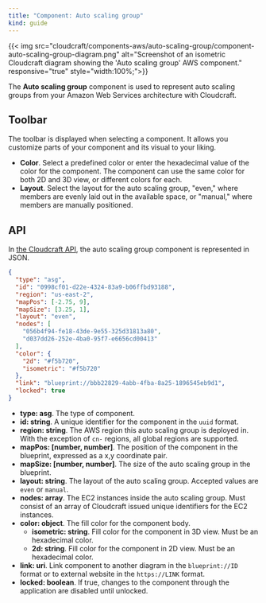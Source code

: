 ```yaml
---
title: "Component: Auto scaling group"
kind: guide
---
```


{{< img src="cloudcraft/components-aws/auto-scaling-group/component-auto-scaling-group-diagram.png" alt="Screenshot of an isometric Cloudcraft diagram showing the 'Auto scaling group' AWS component." responsive="true" style="width:100%;">}}

The **Auto scaling group** component is used to represent auto scaling groups from your Amazon Web Services architecture with Cloudcraft.

## Toolbar

The toolbar is displayed when selecting a component. It allows you customize parts of your component and its visual to your liking.

- **Color**. Select a predefined color or enter the hexadecimal value of the color for the component. The component can use the same color for both 2D and 3D view, or different colors for each.
- **Layout**. Select the layout for the auto scaling group, "even," where members are evenly laid out in the available space, or "manual," where members are manually positioned.

## API

In [the Cloudcraft API][1], the auto scaling group component is represented in JSON.

```json
{
  "type": "asg",
  "id": "0998cf01-d22e-4324-83a9-b06ffbd93188",
  "region": "us-east-2",
  "mapPos": [-2.75, 9],
  "mapSize": [3.25, 1],
  "layout": "even",
  "nodes": [
    "056b4f94-fe18-43de-9e55-325d31813a80",
    "d037dd26-252e-4ba0-95f7-e6656cd00413"
  ],
  "color": {
    "2d": "#f5b720",
    "isometric": "#f5b720"
  },
  "link": "blueprint://bbb22829-4abb-4fba-8a25-1896545eb9d1",
  "locked": true
}
```

- **type: asg**. The type of component.
- **id: string**. A unique identifier for the component in the `uuid` format.
- **region: string**. The AWS region this auto scaling group is deployed in. With the exception of `cn-` regions, all global regions are supported.
- **mapPos: [number, number]**. The position of the component in the blueprint, expressed as a x,y coordinate pair.
- **mapSize: [number, number]**. The size of the auto scaling group in the blueprint.
- **layout: string**. The layout of the auto scaling group. Accepted values are `even` or `manual`.
- **nodes: array**. The EC2 instances inside the auto scaling group. Must consist of an array of Cloudcraft issued unique identifiers for the EC2 instances.
- **color: object**. The fill color for the component body.
  - **isometric: string**. Fill color for the component in 3D view. Must be an hexadecimal color.
  - **2d: string**. Fill color for the component in 2D view. Must be an hexadecimal color.
- **link: uri**. Link component to another diagram in the `blueprint://ID` format or to external website in the `https://LINK` format.
- **locked: boolean**. If true, changes to the component through the application are disabled until unlocked.

[1]: https://developers.cloudcraft.co/
